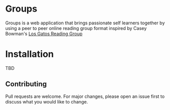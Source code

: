 # Groups

Groups is a web application that brings passionate self learners together by using a peer to peer online reading group format inspired by Casey Bowman's [Los Gatos Reading Group](https://www.meetup.com/Los-Gatos-Rust-Reading-Group/)

# Installation
TBD

## Contributing
Pull requests are welcome. For major changes, please open an issue first to discuss what you would like to change.